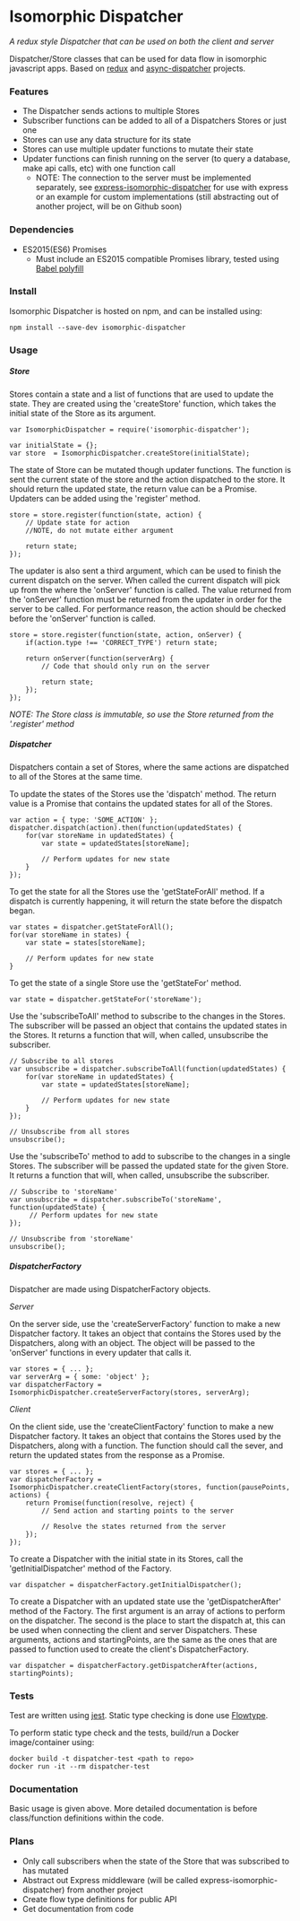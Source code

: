 # Isomorphic Dispatcher
*A redux style Dispatcher that can be used on both the client and server*

Dispatcher/Store classes that can be used for data flow in isomorphic javascript apps.
Based on [redux](https://github.com/rackt/redux/) and [async-dispatcher](https://github.com/nheyn/async-dispatcher)  projects.

### Features
* The Dispatcher sends actions to multiple Stores
* Subscriber functions can be added to all of a Dispatchers Stores or just one
* Stores can use any data structure for its state
* Stores can use multiple updater functions to mutate their state
* Updater functions can finish running on the server (to query a database, make api calls, etc) with one function call
	* NOTE: The connection to the server must be implemented separately, see [express-isomorphic-dispatcher](#) for use with express or an example for custom implementations (still abstracting out of another project, will  be on Github soon)

### Dependencies
* ES2015(ES6) Promises
	* Must include an ES2015 compatible Promises library, tested using [Babel polyfill](https://babeljs.io/docs/usage/polyfill/)

### Install
Isomorphic Dispatcher is hosted on npm, and can be installed using:

```
npm install --save-dev isomorphic-dispatcher
```

### Usage
##### Store
Stores contain a state and a list of functions that are used to update the state.
They are created using the 'createStore' function, which takes the initial state of the Store as its argument.

```
var IsomorphicDispatcher = require('isomorphic-dispatcher');

var initialState = {};
var store  = IsomorphicDispatcher.createStore(initialState);
```

The state of Store can be mutated though updater functions. The function is sent the current state of the store and the action dispatched to the store. It should return the updated state, the return value can be a Promise. Updaters can be added using the 'register' method.
```
store = store.register(function(state, action) {
	// Update state for action
	//NOTE, do not mutate either argument

	return state;
});
```

The updater is also sent a third argument, which can be used to finish the current dispatch on the server. When called the current dispatch will pick up from the where the 'onServer' function is called. The value returned from the 'onServer' function must be returned from the updater in order for the server to be called. For performance reason, the action should be checked before the 'onServer' function is called.
```
store = store.register(function(state, action, onServer) {
	if(action.type !== 'CORRECT_TYPE') return state;

	return onServer(function(serverArg) {
		// Code that should only run on the server

		return state;
	});
});
```
*NOTE: The Store class is immutable, so use the Store returned from the '.register' method*

##### Dispatcher
Dispatchers contain a set of Stores, where the same actions are dispatched to all of the Stores at the same time.

To update the states of the Stores use the 'dispatch' method. The return value is a Promise that contains the updated states for all of the Stores.
```
var action = { type: 'SOME_ACTION' };
dispatcher.dispatch(action).then(function(updatedStates) {
	for(var storeName in updatedStates) {
		var state = updatedStates[storeName];

		// Perform updates for new state
	}
});
```

To get the state for all the Stores use the 'getStateForAll' method.
If a dispatch is currently happening, it will return the state before the dispatch began.
```
var states = dispatcher.getStateForAll();
for(var storeName in states) {
	var state = states[storeName];

	// Perform updates for new state
}
```

To get the state of a single Store use the 'getStateFor' method.
```
var state = dispatcher.getStateFor('storeName');
```

Use the 'subscribeToAll' method to subscribe to the changes in the Stores.
The subscriber will be passed an object that contains the updated states in the Stores.
It returns a function that will, when called, unsubscribe the subscriber.
```
// Subscribe to all stores
var unsubscribe = dispatcher.subscribeToAll(function(updatedStates) {
	for(var storeName in updatedStates) {
		var state = updatedStates[storeName];

		// Perform updates for new state
	}
});

// Unsubscribe from all stores
unsubscribe();
```

Use the 'subscribeTo' method to add to subscribe to the changes in a single Stores.
The subscriber will be passed the updated state for the given Store.
It returns a function that will, when called, unsubscribe the subscriber.
```
// Subscribe to 'storeName'
var unsubscribe = dispatcher.subscribeTo('storeName', function(updatedState) {
	 // Perform updates for new state
});

// Unsubscribe from 'storeName'
unsubscribe();
```

##### DispatcherFactory
Dispatcher are made using DispatcherFactory objects.


*Server*

On the server side, use the 'createServerFactory' function to make a new Dispatcher factory.
It takes an object that contains the Stores used by the Dispatchers, along with an object.
The object will be passed to the 'onServer' functions in every updater that calls it.
```
var stores = { ... };
var serverArg = { some: 'object' };
var dispatcherFactory = IsomorphicDispatcher.createServerFactory(stores, serverArg);
```

*Client*

On the client side, use the 'createClientFactory' function to make a new Dispatcher factory.
It takes an object that contains the Stores used by the Dispatchers, along with a function.
The function should call the sever, and return the updated states from the response as a Promise.
```
var stores = { ... };
var dispatcherFactory = IsomorphicDispatcher.createClientFactory(stores, function(pausePoints, actions) {
	return Promise(function(resolve, reject) {
		// Send action and starting points to the server

		// Resolve the states returned from the server
	});
});
```

To create a Dispatcher with the initial state in its Stores, call the 'getInitialDispatcher' method of the Factory.
```
var dispatcher = dispatcherFactory.getInitialDispatcher();
```

To create a Dispatcher with an updated state use the 'getDispatcherAfter' method of the Factory.
The first argument is an array of actions to perform on the dispatcher.
The second is the place to start the dispatch at, this can be used when connecting the client and server Dispatchers.
These arguments, actions and startingPoints, are the same as the ones that are passed to function used to create the client's DispatcherFactory.
```
var dispatcher = dispatcherFactory.getDispatcherAfter(actions, startingPoints);
```

### Tests
Test are written using [jest](https://facebook.github.io/jest/). Static type checking is done use [Flowtype](http://flowtype.org).

To perform static type check and the tests, build/run a Docker image/container using:
```
docker build -t dispatcher-test <path to repo>
docker run -it --rm dispatcher-test
```

### Documentation
Basic usage is given above. More detailed documentation is before class/function definitions within the code.

### Plans
* Only call subscribers when the state of the Store that was subscribed to has mutated
* Abstract out Express middleware (will be called express-isomorphic-dispatcher) from another project
* Create flow type definitions for public API
* Get documentation from code
